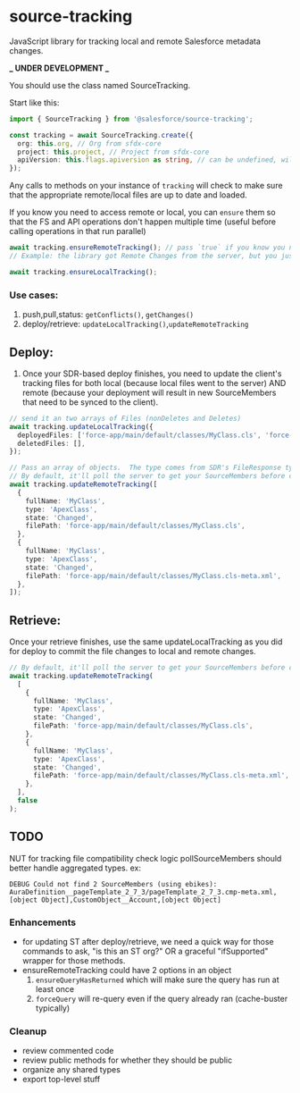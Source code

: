 # source-tracking

JavaScript library for tracking local and remote Salesforce metadata changes.

**_ UNDER DEVELOPMENT _**

You should use the class named SourceTracking.

Start like this:

```ts
import { SourceTracking } from '@salesforce/source-tracking';

const tracking = await SourceTracking.create({
  org: this.org, // Org from sfdx-core
  project: this.project, // Project from sfdx-core
  apiVersion: this.flags.apiversion as string, // can be undefined, will figure it out if you don't allow users to override
});
```

Any calls to methods on your instance of `tracking` will check to make sure that the appropriate remote/local files are up to date and loaded.

If you know you need to access remote or local, you can `ensure` them so that the FS and API operations don't happen multiple time (useful before calling operations in that run parallel)

```ts
await tracking.ensureRemoteTracking(); // pass `true` if you know you need to force a re-query.
// Example: the library got Remote Changes from the server, but you just did a deploy and know you need to get the updated SourceMembers.

await tracking.ensureLocalTracking();
```

### Use cases:

1. push,pull,status: `getConflicts()`, `getChanges()`
1. deploy/retrieve: `updateLocalTracking()`,`updateRemoteTracking`

## Deploy:

1. Once your SDR-based deploy finishes, you need to update the client's tracking files for both local (because local files went to the server) AND remote (because your deployment will result in new SourceMembers that need to be synced to the client).

```ts
// send it an two arrays of Files (nonDeletes and Deletes)
await tracking.updateLocalTracking({
  deployedFiles: ['force-app/main/default/classes/MyClass.cls', 'force-app/main/default/classes/MyClass.cls-meta.xml'],
  deletedFiles: [],
});

// Pass an array of objects.  The type comes from SDR's FileResponse type, Success variant
// By default, it'll poll the server to get your SourceMembers before committing all the changes to the tracking files
await tracking.updateRemoteTracking([
  {
    fullName: 'MyClass',
    type: 'ApexClass',
    state: 'Changed',
    filePath: 'force-app/main/default/classes/MyClass.cls',
  },
  {
    fullName: 'MyClass',
    type: 'ApexClass',
    state: 'Changed',
    filePath: 'force-app/main/default/classes/MyClass.cls-meta.xml',
  },
]);
```

## Retrieve:

Once your retrieve finishes, use the same updateLocalTracking as you did for deploy to commit the file changes to local and remote changes.

```ts
// By default, it'll poll the server to get your SourceMembers before committing all the changes to the tracking files.  If you already queried sourceMembers as part of conflict check, etc you can pass `false` to prevent polling the server again for SourceMembers
await tracking.updateRemoteTracking(
  [
    {
      fullName: 'MyClass',
      type: 'ApexClass',
      state: 'Changed',
      filePath: 'force-app/main/default/classes/MyClass.cls',
    },
    {
      fullName: 'MyClass',
      type: 'ApexClass',
      state: 'Changed',
      filePath: 'force-app/main/default/classes/MyClass.cls-meta.xml',
    },
  ],
  false
);
```

## TODO

NUT for tracking file compatibility check logic
pollSourceMembers should better handle aggregated types. ex:

```
DEBUG Could not find 2 SourceMembers (using ebikes): AuraDefinition__pageTemplate_2_7_3/pageTemplate_2_7_3.cmp-meta.xml,[object Object],CustomObject__Account,[object Object]
```

### Enhancements

- for updating ST after deploy/retrieve, we need a quick way for those commands to ask, "is this an ST org?" OR a graceful "ifSupported" wrapper for those methods.
- ensureRemoteTracking could have 2 options in an object
  1. `ensureQueryHasReturned` which will make sure the query has run at least once
  2. `forceQuery` will re-query even if the query already ran (cache-buster typically)

### Cleanup

- review commented code
- review public methods for whether they should be public
- organize any shared types
- export top-level stuff
